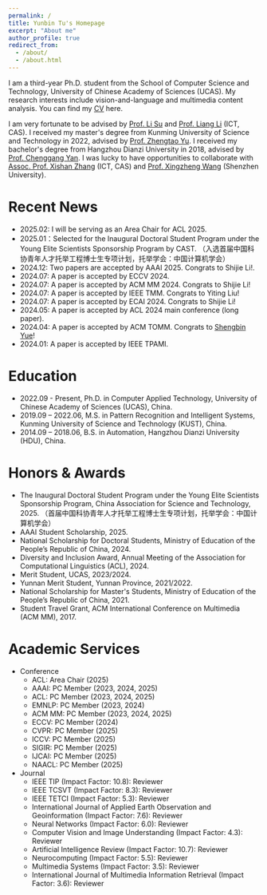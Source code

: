 ```yaml
---
permalink: /
title: Yunbin Tu's Homepage
excerpt: "About me"
author_profile: true
redirect_from: 
  - /about/
  - /about.html
---
```


I am a third-year Ph.D. student from the School of Computer Science and Technology, University of Chinese Academy of Sciences (UCAS). My research interests include vision-and-language and multimedia content analysis. You can find my [CV](/assets/yunbin_cv.pdf) here.


I am very fortunate to be advised by [Prof. Li Su](https://people.ucas.ac.cn/~suli) and [Prof. Liang Li](https://vipl.ict.ac.cn/people/lliang/) (ICT, CAS). I received my master's degree from Kunming University of Science and Technology in 2022, advised by [Prof. Zhengtao Yu](https://xzy.kmust.edu.cn/info/1159/1311.htm). I received my bachelor's degree from Hangzhou Dianzi University in 2018, advised by [Prof. Chenggang Yan](https://auto.hdu.edu.cn/2019/0621/c3803a96028/page.htm). I was lucky to have opportunities to collaborate with [Assoc. Prof. Xishan Zhang](http://www.ict.cas.cn/sourcedb_ict_cas/cn/jssrck/202003/t20200310_5509322.html)  (ICT, CAS) and [Prof. Xingzheng Wang](https://cmce.szu.edu.cn/info/1429/3786.htm)  (Shenzhen University).  


Recent News
======
- 2025.02: I will be serving as an Area Chair for ACL 2025.
- 2025.01：Selected for the Inaugural Doctoral Student Program under the Young Elite Scientists Sponsorship Program by CAST. （入选首届中国科协青年人才托举工程博士生专项计划，托举学会：中国计算机学会）
- 2024.12: Two papers are accepted by AAAI 2025. Congrats to Shijie Li!.
- 2024.07: A paper is accepted by ECCV 2024.
- 2024.07: A paper is accepted by ACM MM 2024. Congrats to Shijie Li!
- 2024.07: A paper is accepted by IEEE TMM. Congrats to Yiting Liu!
- 2024.07: A paper is accepted by ECAI 2024. Congrats to Shijie Li!
- 2024.05: A paper is accepted by ACL 2024 main conference (long paper).
- 2024.04: A paper is accepted by ACM TOMM. Congrats to [Shengbin Yue](https://yueshengbin.github.io/)!
- 2024.01: A paper is accepted by IEEE TPAMI.


Education
======
- 2022.09 - Present, Ph.D. in Computer Applied Technology, University of Chinese Academy of Sciences (UCAS), China.
- 2019.09 – 2022.06, M.S. in Pattern Recognition and Intelligent Systems, Kunming University of Science and Technology (KUST), China.
- 2014.09 – 2018.06, B.S. in Automation, Hangzhou Dianzi University (HDU), China.

Honors & Awards
======
-  The Inaugural Doctoral Student Program under the Young Elite Scientists Sponsorship Program, China Association for Science and Technology, 2025. （首届中国科协青年人才托举工程博士生专项计划，托举学会：中国计算机学会）
-  AAAI Student Scholarship, 2025.
-  National Scholarship for Doctoral Students, Ministry of Education of the People’s Republic of China, 2024.
-  Diversity and Inclusion Award, Annual Meeting of the Association for Computational Linguistics (ACL), 2024.
-  Merit Student, UCAS, 2023/2024.
-  Yunnan Merit Student, Yunnan Province, 2021/2022.
-  National Scholarship for Master's Students, Ministry of Education of the People’s Republic of China, 2021.
-  Student Travel Grant, ACM International Conference on Multimedia (ACM MM), 2017.

Academic Services
======
- Conference
  - ACL: Area Chair (2025)
  - AAAI: PC Member (2023, 2024, 2025)
  - ACL: PC Member (2023, 2024, 2025)
  - EMNLP: PC Member (2023, 2024)
  - ACM MM: PC Member (2023, 2024, 2025)
  - ECCV: PC Member (2024)
  - CVPR: PC Member (2025)
  - ICCV: PC Member (2025)
  - SIGIR: PC Member (2025)
  - IJCAI: PC Member (2025)
  - NAACL: PC Member (2025)
- Journal
  - IEEE TIP (Impact Factor: 10.8): Reviewer
  - IEEE TCSVT (Impact Factor: 8.3): Reviewer
  - IEEE TETCI (Impact Factor: 5.3): Reviewer
  - International Journal of Applied Earth Observation and Geoinformation (Impact Factor: 7.6): Reviewer
  - Neural Networks (Impact Factor: 6.0): Reviewer
  - Computer Vision and Image Understanding (Impact Factor: 4.3): Reviewer
  - Artificial Intelligence Review (Impact Factor: 10.7): Reviewer
  - Neurocomputing (Impact Factor: 5.5): Reviewer
  - Multimedia Systems (Impact Factor: 3.5): Reviewer
  - International Journal of Multimedia Information Retrieval (Impact Factor: 3.6): Reviewer

